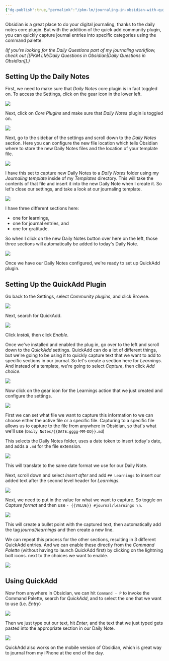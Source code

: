 ```yaml
---
{"dg-publish":true,"permalink":"/pkm-lm/journaling-in-obsidian-with-quick-add/"}
---
```



Obsidian is a great place to do your digital journaling, thanks to the daily notes core plugin. But with the addition of the quick add community plugin, you can quickly capture journal entries into specific categories using the command palette. 

*(If you're looking for the Daily Questions part of my journaling workflow, check out [[PKM LM/Daily Questions in Obsidian\|Daily Questions in Obsidian]].)*

## Setting Up the Daily Notes

First, we need to make sure that *Daily Notes* core plugin is in fact toggled on. To access the Settings, click on the gear icon in the lower left.

![](https://thesweetsetup.com/wp-content/uploads/2021/09/quickadd1.jpg)

Next, click on *Core Plugins* and make sure that *Daily Notes* plugin is toggled on. 

![](https://thesweetsetup.com/wp-content/uploads/2021/09/quickadd2.jpg)

Next, go to the sidebar of the settings and scroll down to the *Daily Notes* section. Here you can configure the new file location which tells Obsidian where to store the new Daily Notes files and the location of your template file. 

![](https://thesweetsetup.com/wp-content/uploads/2021/09/quickadd3.jpg)

I have this set to capture new Daily Notes to a *Daily Notes* folder using my *Journaling template* inside of my *Templates* directory. This will take the contents of that file and insert it into the new Daily Note when I create it. So let's close our settings, and take a look at our journaling template. 

![](https://thesweetsetup.com/wp-content/uploads/2021/09/quickadd4.jpg)

I have three different sections here:

- one for learnings, 
- one for journal entries, and 
- one for gratitude.  

So when I click on the new Daily Notes button over here on the left, those three sections will automatically be added to today's Daily Note. 

![](https://thesweetsetup.com/wp-content/uploads/2021/09/quickadd5.jpg)

Once we have our Daily Notes configured, we're ready to set up QuickAdd plugin.

## Setting Up the QuickAdd Plugin

Go back to the Settings, select *Community plugins*, and click Browse. 

![](https://thesweetsetup.com/wp-content/uploads/2021/09/quickadd6.jpg)

Next, search for QuickAdd.

![](https://thesweetsetup.com/wp-content/uploads/2021/09/quickadd7.jpg)

Click *Install*, then click *Enable*.

Once we've installed and enabled the plug in, go over to the left and scroll down to the *QuickAdd* settings. QuickAdd can do a lot of different things, but we're going to be using it to quickly capture text that we want to add to specific sections in our journal. So let's create a section here for *Learnings*. And instead of a template, we're going to select *Capture*, then click *Add choice*. 

![](https://thesweetsetup.com/wp-content/uploads/2021/09/quickadd8.jpg)

Now click on the gear icon for the Learnings action that we just created and configure the settings. 

![](https://thesweetsetup.com/wp-content/uploads/2021/09/quickadd9.jpg)

First we can set what file we want to capture this information to we can choose either the active file or a specific file. Capturing to a specific file allows us to capture to the file from anywhere in Obsidian, so that's what we'll use (`Daily Notes/{{DATE:gggg-MM-DD}}.md`)

This selects the Daily Notes folder, uses a date token to insert today's date, and adds a `.md` for the file extension. 

![](https://thesweetsetup.com/wp-content/uploads/2021/09/quickadd10.jpg)

This will translate to the same date format we use for our Daily Note. 

Next,  scroll down and select *Insert after* and add `## Learnings` to insert our added text after the second level header for *Learnings*. 

![](https://thesweetsetup.com/wp-content/uploads/2021/09/quickadd11.jpg)

Next, we need to put in the value for what we want to capture. So toggle on *Capture format* and then use `- {{VALUE}} #journal/learnings \n`.

![](https://thesweetsetup.com/wp-content/uploads/2021/09/quickadd12.jpg)

This will create a bullet point with the captured text, then automatically add the tag *journal/learnings* and then create a new line. 

We can repeat this process for the other sections, resulting in 3 different QuickAdd entries. And we can enable these directly from the *Command Palette* (without having to launch QuickAdd first) by clicking on the lightning bolt icons. next to the choices we want to enable.

![](https://thesweetsetup.com/wp-content/uploads/2021/09/quickadd13.jpg)

## Using QuickAdd

Now from anywhere in Obsidian, we can hit `Command - P` to invoke the Command Palette, search for *QuickAdd*, and to select the one that we want to use (i.e. *Entry*)

![](https://thesweetsetup.com/wp-content/uploads/2021/09/quickadd14.jpg)

Then we just type out our text, hit *Enter*, and the text that we just typed gets pasted into the appropriate section in our Daily Note. 

![](https://thesweetsetup.com/wp-content/uploads/2021/09/quickadd15.jpg)

QuickAdd also works on the mobile version of Obsidian, which is great way to journal from my iPhone at the end of the day.